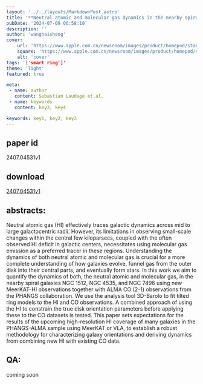 ```yaml
---
layout: '../../layouts/MarkdownPost.astro'
title: '**Neutral atomic and molecular gas dynamics in the nearby spiral galaxies NGC 1512, NGC 4535, and NGC 7496**'
pubDate: '2024-07-09 06:58:10'
description: ''
author: 'wanghaisheng'
cover:
    url: 'https://www.apple.com.cn/newsroom/images/product/homepod/standard/Apple-HomePod-hero-230118_big.jpg.large_2x.jpg'
    square: 'https://www.apple.com.cn/newsroom/images/product/homepod/standard/Apple-HomePod-hero-230118_big.jpg.large_2x.jpg'
    alt: 'cover'
tags: '['smart ring']' 
theme: 'light'
featured: true

meta:
 - name: author
   content: Sebastian Laudage et.al.
 - name: keywords
   content: key3, key4

keywords: key1, key2, key3
---
```


## paper id
2407.04531v1
## download
[2407.04531v1](http://arxiv.org/abs/2407.04531v1)
## abstracts:
Neutral atomic gas (HI) effectively traces galactic dynamics across mid to large galactocentric radii. However, its limitations in observing small-scale changes within the central few kiloparsecs, coupled with the often observed HI deficit in galactic centers, necessitates using molecular gas emission as a preferred tracer in these regions. Understanding the dynamics of both neutral atomic and molecular gas is crucial for a more complete understanding of how galaxies evolve, funnel gas from the outer disk into their central parts, and eventually form stars. In this work we aim to quantify the dynamics of both, the neutral atomic and molecular gas, in the nearby spiral galaxies NGC 1512, NGC 4535, and NGC 7496 using new MeerKAT-HI observations together with ALMA CO (2-1) observations from the PHANGS collaboration. We use the analysis tool 3D-Barolo to fit tilted ring models to the HI and CO observations. A combined approach of using the HI to constrain the true disk orientation parameters before applying these to the CO datasets is tested. This paper sets expectations for the results of the upcoming high-resolution HI coverage of many galaxies in the PHANGS-ALMA sample using MeerKAT or VLA, to establish a robust methodology for characterizing galaxy orientations and deriving dynamics from combining new HI with existing CO data.
## QA:
coming soon
